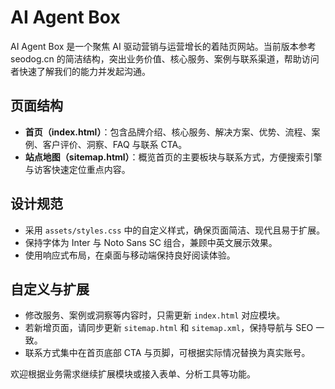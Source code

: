 # AI Agent Box

AI Agent Box 是一个聚焦 AI 驱动营销与运营增长的着陆页网站。当前版本参考 seodog.cn 的简洁结构，突出业务价值、核心服务、案例与联系渠道，帮助访问者快速了解我们的能力并发起沟通。

## 页面结构
- **首页（index.html）**：包含品牌介绍、核心服务、解决方案、优势、流程、案例、客户评价、洞察、FAQ 与联系 CTA。
- **站点地图（sitemap.html）**：概览首页的主要板块与联系方式，方便搜索引擎与访客快速定位重点内容。

## 设计规范
- 采用 `assets/styles.css` 中的自定义样式，确保页面简洁、现代且易于扩展。
- 保持字体为 Inter 与 Noto Sans SC 组合，兼顾中英文展示效果。
- 使用响应式布局，在桌面与移动端保持良好阅读体验。

## 自定义与扩展
- 修改服务、案例或洞察等内容时，只需更新 `index.html` 对应模块。
- 若新增页面，请同步更新 `sitemap.html` 和 `sitemap.xml`，保持导航与 SEO 一致。
- 联系方式集中在首页底部 CTA 与页脚，可根据实际情况替换为真实账号。

欢迎根据业务需求继续扩展模块或接入表单、分析工具等功能。
